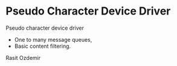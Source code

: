 # Pseudo Character Device Driver

Pseudo character device driver
* One to many message queues,
* Basic content filtering.

Rasit Ozdemir
